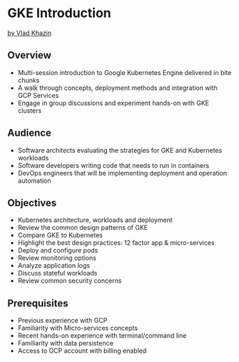 # GKE Introduction

 [by Vlad Khazin](https://www.linkedin.com/in/vkhazin)

## Overview

* Multi-session introduction to Google Kubernetes Engine delivered in bite chunks
* A walk through concepts, deployment methods and integration with GCP Services
* Engage in group discussions and experiment hands-on with GKE clusters 

## Audience

* Software architects evaluating the strategies for GKE and Kubernetes workloads
* Software developers writing code that needs to run in containers
* DevOps engineers that will be implementing deployment and operation automation

## Objectives

* Kubernetes architecture, workloads and deployment
* Review the common design patterns of GKE
* Compare GKE to Kubernetes
* Highlight the best design practices: 12 factor app & micro-services
* Deploy and configure pods
* Review monitoring options
* Analyze application logs
* Discuss stateful workloads
* Review common security concerns

## Prerequisites

* Previous experience with GCP
* Familiarity with Micro-services concepts
* Recent hands-on experience with terminal/command line
* Familiarity with data persistence
* Access to GCP account with billing enabled

